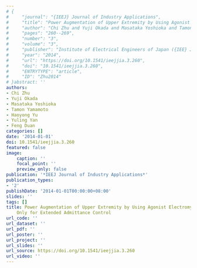 ```yaml
---
# {
#     "journal": "{IEEJ} Journal of Industry Applications",
#     "title": "Power Augmentation of Upper Extremity by Using Agonist Electromyography Signals Only for Extended Admittance Control",
#     "author": "Chi Zhu and Yuji Okada and Masataka Yoshioka and Tamon Yamamoto and Haoyong Yu and Yuling Yan and Feng Duan",
#     "pages": "260--269",
#     "number": "3",
#     "volume": "3",
#     "publisher": "Institute of Electrical Engineers of Japan ({IEE} Japan)",
#     "year": "2014",
#     "url": "https://doi.org/10.1541/ieejjia.3.260",
#     "doi": "10.1541/ieejjia.3.260",
#     "ENTRYTYPE": "article",
#     "ID": "Zhu2014"
# }abstract: ''
authors:
- Chi Zhu
- Yuji Okada
- Masataka Yoshioka
- Tamon Yamamoto
- Haoyong Yu
- Yuling Yan
- Feng Duan
categories: []
date: '2014-01-01'
doi: 10.1541/ieejjia.3.260
featured: false
image:
    caption: ''
    focal_point: ''
    preview_only: false
publication: '*IEEJ Journal of Industry Applications*'
publication_types:
- '2'
publishDate: '2014-01-01T00:00:00+08:00'
slides: ''
tags: []
title: Power Augmentation of Upper Extremity by Using Agonist Electromyography Signals
    Only for Extended Admittance Control
url_code: ''
url_dataset: ''
url_pdf: ''
url_poster: ''
url_project: ''
url_slides: ''
url_source: https://doi.org/10.1541/ieejjia.3.260
url_video: ''
---
```

